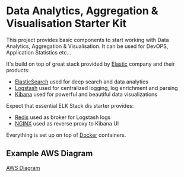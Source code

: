 # Data Analytics, Aggregation & Visualisation Starter Kit

This project provides basic components to start working with Data Analytics, Aggregation & Visualisation.
It can be used for DevOPS, Application Statistics etc...

It's build on top of great stack provided by [Elastic](https://www.elastic.co/) company and their products:
- [ElasticSearch](https://www.elastic.co/products/elasticsearch "ElasticSearch") used for deep search and data analytics
- [Logstash](https://www.elastic.co/products/logstash "Logstash") used for centralized logging, log enrichment and parsing
- [Kibana](https://www.elastic.co/products/kibana "Kibana") used for powerful and beautiful data visualizations

Expect that essential ELK Stack dis starter provides:
- [Redis](http://redis.io/ "Re") used as broker for Logstash logs
- [NGINX](https://www.nginx.com/ "NGINX") used as reverse proxy to Kibana UI

Everything is set up on top of [Docker](https://www.docker.com/ "Docker") containers.

## Example AWS Diagram

[AWS Diagram](https://github.com/Abdizriel/data-analytics-starter-kit/blob/master/diagram.png)